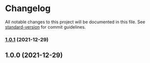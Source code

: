 # Changelog

All notable changes to this project will be documented in this file. See [standard-version](https://github.com/conventional-changelog/standard-version) for commit guidelines.

### [1.0.1](https://github.com/Felix-Icaza/windicss-content-visibility/compare/v1.0.0...v1.0.1) (2021-12-29)

## 1.0.0 (2021-12-29)
